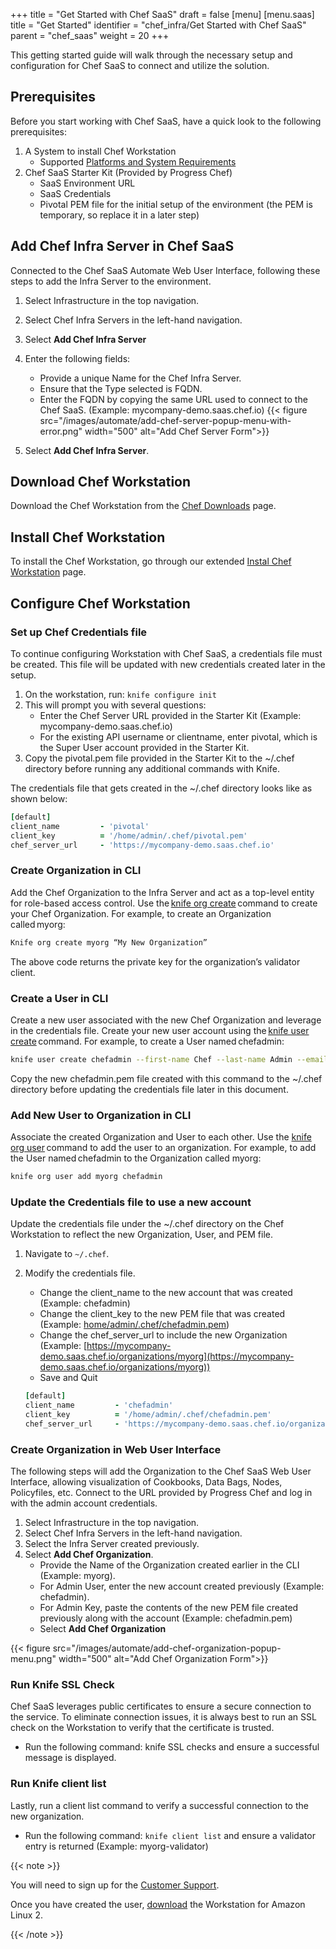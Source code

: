 +++
title = "Get Started with Chef SaaS"
draft = false
[menu]
  [menu.saas]
    title = "Get Started"
    identifier = "chef_infra/Get Started with Chef SaaS"
    parent = "chef_saas"
    weight = 20
+++

This getting started guide will walk through the necessary setup and configuration for Chef SaaS to connect and utilize the solution.

## Prerequisites

Before you start working with Chef SaaS, have a quick look to the following prerequisites:

1. A System to install Chef Workstation
    * Supported [Platforms and System Requirements](https://docs.chef.io/workstation/install_workstation/)
1. Chef SaaS Starter Kit (Provided by Progress Chef)
    * SaaS Environment URL
    * SaaS Credentials
    * Pivotal PEM file for the initial setup of the environment (the PEM is temporary, so replace it in a later step)

## Add Chef Infra Server in Chef SaaS

Connected to the Chef SaaS Automate Web User Interface, following these steps to add the Infra Server to the environment.

1. Select Infrastructure in the top navigation.
1. Select Chef Infra Servers in the left-hand navigation.
1. Select **Add Chef Infra Server**
1. Enter the following fields:
    * Provide a unique Name for the Chef Infra Server.
    * Ensure that the Type selected is FQDN.
    * Enter the FQDN by copying the same URL used to connect to the Chef SaaS. (Example: mycompany-demo.saas.chef.io)
      {{< figure src="/images/automate/add-chef-server-popup-menu-with-error.png" width="500" alt="Add Chef Server Form">}}

1. Select **Add Chef Infra Server**.

## Download Chef Workstation

Download the Chef Workstation from the [Chef Downloads](https://downloads.chef.io/tools/workstation) page.

## Install Chef Workstation

To install the Chef Workstation, go through our extended [Instal Chef Workstation](https://docs.chef.io/workstation/install_workstation/) page.

## Configure Chef Workstation

### Set up Chef Credentials file

To continue configuring Workstation with Chef SaaS, a credentials file must be created. This file will be updated with new credentials created later in the setup.

1. On the workstation, run: `knife configure init`
1. This will prompt you with several questions:
    * Enter the Chef Server URL provided in the Starter Kit (Example: mycompany-demo.saas.chef.io)
    * For the existing API username or clientname, enter pivotal, which is the Super User account provided in the Starter Kit.
1. Copy the pivotal.pem file provided in the Starter Kit to the ~/.chef directory before running any additional commands with Knife.

The credentials file that gets created in the ~/.chef directory looks like as shown below:

```ruby
[default]
client_name         - 'pivotal'
client_key          = '/home/admin/.chef/pivotal.pem'
chef_server_url     - 'https://mycompany-demo.saas.chef.io'
```

### Create Organization in CLI

Add the Chef Organization to the Infra Server and act as a top-level entity for role-based access control. Use the [knife org create](https://docs.chef.io/workstation/knife_org/) command to create your Chef Organization. For example, to create an Organization called myorg:

```sh
Knife org create myorg “My New Organization”
```

The above code returns the private key for the organization’s validator client.

### Create a User in CLI

Create a new user associated with the new Chef Organization and leverage in the credentials file. Create your new user account using the [knife user create](https://docs.chef.io/workstation/knife_user/) command. For example, to create a User named chefadmin:

```sh
knife user create chefadmin --first-name Chef --last-name Admin --email chefadmin@mycompany.com –password securepassword -f chefadmin.pem
```

Copy the new chefadmin.pem file created with this command to the ~/.chef directory before updating the credentials file later in this document.

### Add New User to Organization in CLI

Associate the created Organization and User to each other. Use the [knife org user](https://docs.chef.io/workstation/knife_org/) command to add the user to an organization. For example, to add the User named chefadmin to the Organization called myorg:

```sh
knife org user add myorg chefadmin
```

### Update the Credentials file to use a new account

Update the credentials file under the ~/.chef directory on the Chef Workstation to reflect the new Organization, User, and PEM file.

1. Navigate to `~/.chef`.
1. Modify the credentials file.
    * Change the client_name to the new account that was created (Example: chefadmin)
    * Change the client_key to the new PEM file that was created (Example: [home/admin/.chef/chefadmin.pem](https://mycompany-demo.saas.chef.io/organizations/myorg))
    * Change the chef_server_url to include the new Organization (Example: [https://mycompany-demo.saas.chef.io/organizations/myorg](https://mycompany-demo.saas.chef.io/organizations/myorg))
    * Save and Quit

    ```ruby
    [default]
    client_name         - 'chefadmin'
    client_key          = '/home/admin/.chef/chefadmin.pem'
    chef_server_url     - 'https://mycompany-demo.saas.chef.io/organization/myorg'
    ```

### Create Organization in Web User Interface

The following steps will add the Organization to the Chef SaaS Web User Interface, allowing visualization of Cookbooks, Data Bags, Nodes, Policyfiles, etc. Connect to the URL provided by Progress Chef and log in with the admin account credentials.

1. Select Infrastructure in the top navigation.
1. Select Chef Infra Servers in the left-hand navigation.
1. Select the Infra Server created previously.
1. Select **Add Chef Organization**.
    * Provide the Name of the Organization created earlier in the CLI (Example: myorg).
    * For Admin User, enter the new account created previously (Example: chefadmin).
    * For Admin Key, paste the contents of the new PEM file created previously along with the account (Example: chefadmin.pem)
    * Select **Add Chef Organization**

{{< figure src="/images/automate/add-chef-organization-popup-menu.png" width="500" alt="Add Chef Organization Form">}}

### Run Knife SSL Check

Chef SaaS leverages public certificates to ensure a secure connection to the service. To eliminate connection issues, it is always best to run an SSL check on the Workstation to verify that the certificate is trusted.

* Run the following command:  knife SSL checks and ensure a successful message is displayed.

### Run Knife client list

Lastly, run a client list command to verify a successful connection to the new organization.

* Run the following command: `knife client list` and ensure a validator entry is returned (Example: myorg-validator)

{{< note >}}

You will need to sign up for the [Customer Support](https://community.progress.com/s/supportlink-landing).

Once you have created the user, [download](https://community.progress.com/s/downloads-chef) the Workstation for Amazon Linux 2.

{{< /note >}}
